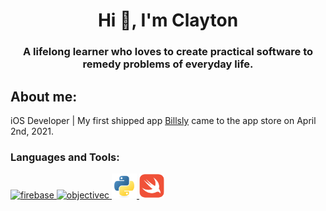 <h1 align="center">Hi 👋, I'm Clayton</h1>
<h3 align="center">A lifelong learner who loves to create practical software to remedy problems of everyday life.</h3>

<h2 align="left"> About me: </h2>

<p align="left"> iOS Developer | My first shipped app <a href="https://apps.apple.com/us/app/billsly/id1560270556">Billsly</a> came to the app store on April 2nd, 2021. 

<h3 align="left">Languages and Tools:</h3>
<p align="left"> <a href="https://firebase.google.com/" target="_blank"> <img src="https://www.vectorlogo.zone/logos/firebase/firebase-icon.svg" alt="firebase" width="40" height="40"/> </a> <a href="https://developer.apple.com/library/archive/documentation/Cocoa/Conceptual/ProgrammingWithObjectiveC/Introduction/Introduction.html" target="_blank"> <img src="https://www.vectorlogo.zone/logos/apple_objectivec/apple_objectivec-icon.svg" alt="objectivec" width="40" height="40"/> </a> <a href="https://www.python.org" target="_blank"> <img src="https://raw.githubusercontent.com/devicons/devicon/master/icons/python/python-original.svg" alt="python" width="40" height="40"/> </a> <a href="https://developer.apple.com/swift/" target="_blank"> <img src="https://raw.githubusercontent.com/devicons/devicon/master/icons/swift/swift-original.svg" alt="swift" width="40" height="40"/> </a>
